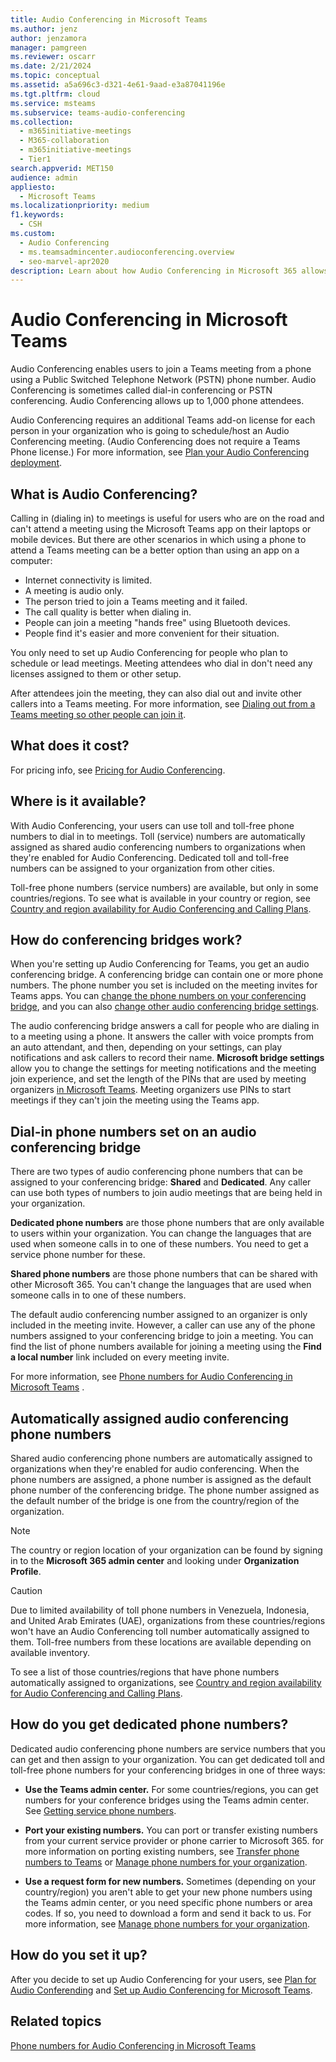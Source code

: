 ```yaml
---
title: Audio Conferencing in Microsoft Teams
ms.author: jenz
author: jenzamora
manager: pamgreen
ms.reviewer: oscarr
ms.date: 2/21/2024
ms.topic: conceptual
ms.assetid: a5a696c3-d321-4e61-9aad-e3a87041196e
ms.tgt.pltfrm: cloud
ms.service: msteams
ms.subservice: teams-audio-conferencing
ms.collection: 
  - m365initiative-meetings
  - M365-collaboration
  - m365initiative-meetings
  - Tier1
search.appverid: MET150
audience: admin
appliesto: 
  - Microsoft Teams
ms.localizationpriority: medium
f1.keywords: 
  - CSH
ms.custom: 
  - Audio Conferencing
  - ms.teamsadmincenter.audioconferencing.overview
  - seo-marvel-apr2020
description: Learn about how Audio Conferencing in Microsoft 365 allows users to call in to meetings from their phones.
---
```


# Audio Conferencing in Microsoft Teams

Audio Conferencing enables users to join a Teams meeting from a phone using a Public Switched Telephone Network (PSTN) phone number. Audio Conferencing is sometimes called dial-in conferencing or PSTN conferencing. Audio Conferencing allows up to 1,000 phone attendees.

Audio Conferencing requires an additional Teams add-on license for each person in your organization who is going to schedule/host an Audio Conferencing meeting. (Audio Conferencing does not require a Teams Phone license.) For more information, see [Plan your Audio Conferencing deployment](deploy-audio-conferencing-teams-landing-page.md#audio-conferencing-prerequisites).


## What is Audio Conferencing?

Calling in (dialing in) to meetings is useful for users who are on the road and can't attend a meeting using the Microsoft Teams app on their laptops or mobile devices. But there are other scenarios in which using a phone to attend a Teams meeting can be a better option than using an app on a computer:
  
- Internet connectivity is limited.
- A meeting is audio only.
- The person tried to join a Teams meeting and it failed.
- The call quality is better when dialing in.
- People can join a meeting "hands free" using Bluetooth devices.
- People find it's easier and more convenient for their situation.

You only need to set up Audio Conferencing for people who plan to schedule or lead meetings. Meeting attendees who dial in don't need any licenses assigned to them or other setup.

After attendees join the meeting, they can also dial out and invite other callers into a Teams meeting.
For more information, see [Dialing out from a Teams meeting so other people can join it](dialing-out-from-a-teams-meeting-so-other-people-can-join-it.md).

## What does it cost?

For pricing info, see [Pricing for Audio Conferencing](https://go.microsoft.com/fwlink/?linkid=799762&clcid=0x409).

## Where is it available?

With Audio Conferencing, your users can use toll and toll-free phone numbers to dial in to meetings. Toll (service) numbers are automatically assigned as shared audio conferencing numbers to organizations when they're enabled for Audio Conferencing. Dedicated toll and toll-free numbers can be assigned to your organization from other cities.

Toll-free phone numbers (service numbers) are available, but only in some countries/regions. To see what is available in your country or region, see [Country and region availability for Audio Conferencing and Calling Plans](country-and-region-availability-for-audio-conferencing-and-calling-plans/country-and-region-availability-for-audio-conferencing-and-calling-plans.md).



## How do conferencing bridges work?

When you're setting up Audio Conferencing for Teams, you get an audio conferencing bridge. A conferencing bridge can contain one or more phone numbers. The phone number you set is included on the meeting invites for Teams apps. You can [change the phone numbers on your conferencing bridge](change-the-phone-numbers-on-your-audio-conferencing-bridge.md), and you can also [change other audio conferencing bridge settings](change-the-settings-for-an-audio-conferencing-bridge.md).

The audio conferencing bridge answers a call for people who are dialing in to a meeting using a phone. It answers the caller with voice prompts from an auto attendant, and then, depending on your settings, can play notifications and ask callers to record their name. **Microsoft bridge settings** allow you to change the settings for meeting notifications and the meeting join experience, and set the length of the PINs that are used by meeting organizers [in Microsoft Teams](set-the-pin-length-for-audio-conferencing-meetings-in-teams.md). Meeting organizers use PINs to start meetings if they can't join the meeting using the Teams app.

## Dial-in phone numbers set on an audio conferencing bridge

There are two types of audio conferencing phone numbers that can be assigned to your conferencing bridge: **Shared** and **Dedicated**. Any caller can use both types of numbers to join audio meetings that are being held in your organization.
  
 **Dedicated phone numbers** are those phone numbers that are only available to users within your organization. You can change the languages that are used when someone calls in to one of these numbers. You need to get a service phone number for these.
  
 **Shared phone numbers** are those phone numbers that can be shared with other Microsoft 365. You can't change the languages that are used when someone calls in to one of these numbers.
  
The default audio conferencing number assigned to an organizer is only included in the meeting invite. However, a caller can use any of the phone numbers assigned to your conferencing bridge to join a meeting. You can find the list of phone numbers available for joining a meeting using the **Find a local number** link included on every meeting invite.

For more information, see [Phone numbers for Audio Conferencing in Microsoft Teams](phone-numbers-for-audio-conferencing-in-teams.md) .

## Automatically assigned audio conferencing phone numbers

Shared audio conferencing phone numbers are automatically assigned to organizations when they're enabled for audio conferencing. When the phone numbers are assigned, a phone number is assigned as the default phone number of the conferencing bridge. The phone number assigned as the default number of the bridge is one from the country/region of the organization.

> [!NOTE]
> The country or region location of your organization can be found by signing in to the **Microsoft 365 admin center** and looking under **Organization Profile**.

> [!CAUTION]
> Due to limited availability of toll phone numbers in Venezuela, Indonesia, and United Arab Emirates (UAE), organizations from these countries/regions won't have an Audio Conferencing toll number automatically assigned to them. Toll-free numbers from these locations are available depending on available inventory.

To see a list of those countries/regions that have phone numbers automatically assigned to organizations, see [Country and region availability for Audio Conferencing and Calling Plans](country-and-region-availability-for-audio-conferencing-and-calling-plans/country-and-region-availability-for-audio-conferencing-and-calling-plans.md).

## How do you get dedicated phone numbers?

Dedicated audio conferencing phone numbers are service numbers that you can get and then assign to your organization. You can get dedicated toll and toll-free phone numbers for your conferencing bridges in one of three ways:

- **Use the Teams admin center.** For some countries/regions, you can get numbers for your conference bridges using the Teams admin center. See [Getting service phone numbers](./getting-service-phone-numbers.md).

- **Port your existing numbers.** You can port or transfer existing numbers from your current service provider or phone carrier to Microsoft 365. for more information on porting existing numbers, see [Transfer phone numbers to Teams](phone-number-calling-plans/transfer-phone-numbers-to-teams.md) or [Manage phone numbers for your organization](manage-phone-numbers-for-your-organization/manage-phone-numbers-for-your-organization.md).
  
- **Use a request form for new numbers.** Sometimes (depending on your country/region) you aren't able to get your new phone numbers using the Teams admin center, or you need specific phone numbers or area codes. If so, you need to download a form and send it back to us. For more information, see [Manage phone numbers for your organization](manage-phone-numbers-for-your-organization/manage-phone-numbers-for-your-organization.md).

## How do you set it up?

After you decide to set up Audio Conferencing for your users, see [Plan for Audio Conferending](eploy-audio-conferencing-teams-landing-page.md) and [Set up Audio Conferencing for Microsoft Teams](set-up-audio-conferencing-in-teams.md).

## Related topics

[Phone numbers for Audio Conferencing in Microsoft Teams](phone-numbers-for-audio-conferencing-in-teams.md)
